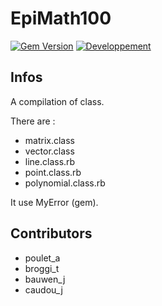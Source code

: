 EpiMath100
============

[![Gem Version](https://badge.fury.io/rb/epimath100.png)](http://badge.fury.io/rb/epimath100)
[![Developpement](https://badge.fury.io/gh/Sophen%2Fepimath100.png)](http://badge.fury.io/gh/Sophen%2Fepimath100)

Infos
------
A compilation of class.

There are :
- matrix.class
- vector.class
- line.class.rb
- point.class.rb
- polynomial.class.rb

It use MyError (gem).

Contributors
------
- poulet_a
- broggi_t
- bauwen_j
- caudou_j
